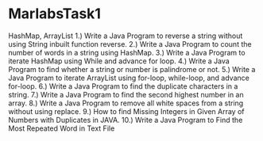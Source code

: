 # MarlabsTask1
HashMap, ArrayList
1.) Write a Java Program to reverse a string without using String inbuilt function reverse. 
2.) Write a Java Program to count the number of words in a string using HashMap. 
3.) Write a Java Program to iterate HashMap using While and advance for loop. 
4.) Write a Java Program to find whether a string or number is palindrome or not. 
5.) Write a Java Program to iterate ArrayList using for-loop, while-loop, and advance for-loop. 
6.) Write a Java Program to find the duplicate characters in a string. 
7.) Write a Java Program to find the second highest number in an array. 
8.) Write a Java Program to remove all white spaces from a string without using replace. 
9.) How to find Missing Integers in Given Array of Numbers with Duplicates in JAVA.
10.) Write a Java Program to Find the Most Repeated Word in Text File
